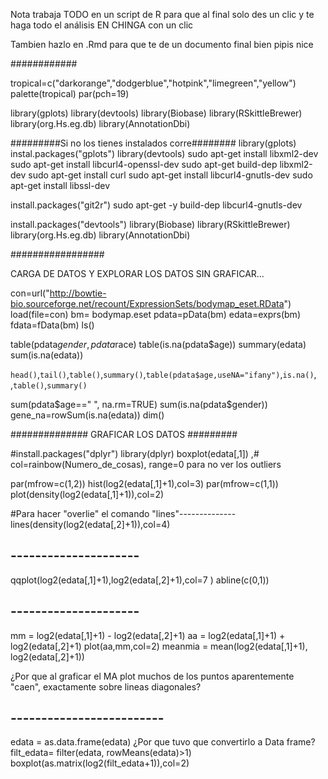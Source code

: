 Nota trabaja TODO en un script de R para que al final solo des un clic y te haga todo el análisis EN CHINGA con un clic

Tambien hazlo en .Rmd para que te de un documento final bien pipis nice

############


tropical=c("darkorange","dodgerblue","hotpink","limegreen","yellow")
palette(tropical)
par(pch=19)

library(gplots)
library(devtools)
library(Biobase)
library(RSkittleBrewer)
library(org.Hs.eg.db)
library(AnnotationDbi)


#########Si no los tienes instalados corre########
library(gplots)
instal.packages("gplots")
library(devtools)
sudo apt-get install libxml2-dev
sudo apt-get install libcurl4-openssl-dev
sudo apt-get build-dep libxml2-dev
sudo apt-get install curl
sudo apt-get install libcurl4-gnutls-dev
sudo apt-get install libssl-dev

install.packages("git2r")
sudo apt-get -y build-dep libcurl4-gnutls-dev



install.packages("devtools")
library(Biobase)
library(RSkittleBrewer)
library(org.Hs.eg.db)
library(AnnotationDbi)



#################

CARGA DE DATOS Y EXPLORAR LOS DATOS SIN GRAFICAR...

con=url("http://bowtie-bio.sourceforge.net/recount/ExpressionSets/bodymap_eset.RData")
load(file=con)
bm= bodymap.eset
pdata=pData(bm)
edata=exprs(bm)
fdata=fData(bm)
ls()


table(pdata$gender, pdata$race)
table(is.na(pdata$age))
summary(edata)
sum(is.na(edata))

`head()`,`tail()`,`table()`,`summary()`,`table(pdata$age,useNA="ifany")`,`is.na()`, ,`table()`,`summary()`

sum(pdata$age==" ", na.rm=TRUE)
sum(is.na(pdata$gender))
gene_na=rowSum(is.na(edata))
dim()


############## GRAFICAR LOS DATOS #########

#install.packages("dplyr")
library(dplyr)
boxplot(edata[,1]) ,# col=rainbow(Numero_de_cosas), range=0 para no ver los outliers

par(mfrow=c(1,2))
hist(log2(edata[,1]+1),col=3)
par(mfrow=c(1,1))
plot(density(log2(edata[,1]+1)),col=2)

#Para hacer "overlie" el comando "lines"--------------
lines(density(log2(edata[,2]+1)),col=4)

## ---------------------

qqplot(log2(edata[,1]+1),log2(edata[,2]+1),col=7 )
abline(c(0,1))

## ---------------------

mm = log2(edata[,1]+1) - log2(edata[,2]+1)
aa = log2(edata[,1]+1) + log2(edata[,2]+1)
plot(aa,mm,col=2)
meanmia = mean(log2(edata[,1]+1), log2(edata[,2]+1))

¿Por que al graficar el MA plot muchos de los puntos aparentemente "caen", exactamente sobre lineas diagonales?

## -------------------------

edata = as.data.frame(edata)
¿Por que tuvo que convertirlo a Data frame?
filt_edata= filter(edata, rowMeans(edata)>1)
boxplot(as.matrix(log2(filt_edata+1)),col=2)
